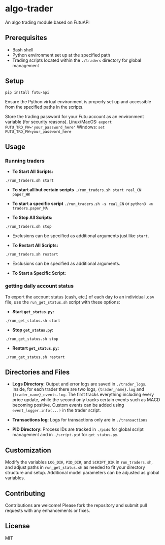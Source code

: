 # algo-trader
An algo trading module based on FutuAPI

## Prerequisites

- Bash shell
- Python environment set up at the specified path
- Trading scripts located within the `./traders` directory for global management

## Setup

`pip install futu-api` 

Ensure the Python virtual environment is properly set up and accessible from the specified paths in the scripts.

Store the trading password for your Futu account as an environment variable (for security reasons).
Linux/MacOS: `export FUTU_TRD_PW='your_password_here'`
Windows: `set FUTU_TRD_PW=your_password_here`

## Usage

### Running traders

- **To Start All Scripts:**

`./run_traders.sh start`

- **To start all but certain scripts**
`./run_traders.sh start real_CN paper_HK`

- **To start a specific script**
`./run_traders.sh -s real_CN`
or `python3 -m traders.paper_MA`

- **To Stop All Scripts:**

`./run_traders.sh stop`

- Exclusions can be specified as additional arguments just like `start`.

- **To Restart All Scripts:**

`./run_traders.sh restart`

- Exclusions can be specified as additional arguments.

- **To Start a Specific Script:**

### getting daily account status

To export the account status (cash, etc.) of each day to an individual .csv file, use the `run_get_status.sh` script with these options:

- **Start `get_status.py`:**

`./run_get_status.sh start`


- **Stop `get_status.py`:**

`./run_get_status.sh stop`


- **Restart `get_status.py`:**

`./run_get_status.sh restart`


## Directories and Files

- **Logs Directory**: Output and error logs are saved in `./trader_logs`. Inside, for each trader there are two logs, `{trader_name}.log` and `{trader_name}_events.log`. The first tracks everything including every price update, while the second only tracks certain events such as MACD becoming positive. Custom events can be added using `event_logger.info(...)` in the trader script.


- **Transactions log**: Logs for transactions only are in `./transactions`

- **PID Directory**: Process IDs are tracked in `./pids` for global script management and in `./script.pid` for `get_status.py`.


## Customization

Modify the variables `LOG_DIR`, `PID_DIR`, and `SCRIPT_DIR` in `run_traders.sh`, and adjust paths in `run_get_status.sh` as needed to fit your directory structure and setup. Additional model parameters can be adjusted as global variables.

## Contributing

Contributions are welcome! Please fork the repository and submit pull requests with any enhancements or fixes.

## License

MIT
